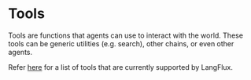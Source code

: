 # Tools

Tools are functions that agents can use to interact with the world. These tools can be generic utilities (e.g. search), other chains, or even other agents.

Refer [here](https://github.com/FlowiseAI/Flowise/tree/main/packages/components/nodes/tools) for a list of tools that are currently supported by LangFlux.
